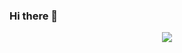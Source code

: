 ### Hi there 👋

<div id="header" align="center">
  <img src="https://media.giphy.com/media/v1.Y2lkPTc5MGI3NjExaHAwemczMzdyNWk3cHQ5ZnFqZHN0d3FnYnZtYmRvOGE5ZTF0MGpnayZlcD12MV9pbnRlcm5hbF9naWZfYnlfaWQmY3Q9Zw/SKGo6OYe24EBG/giphy.gif"/>
</div>
